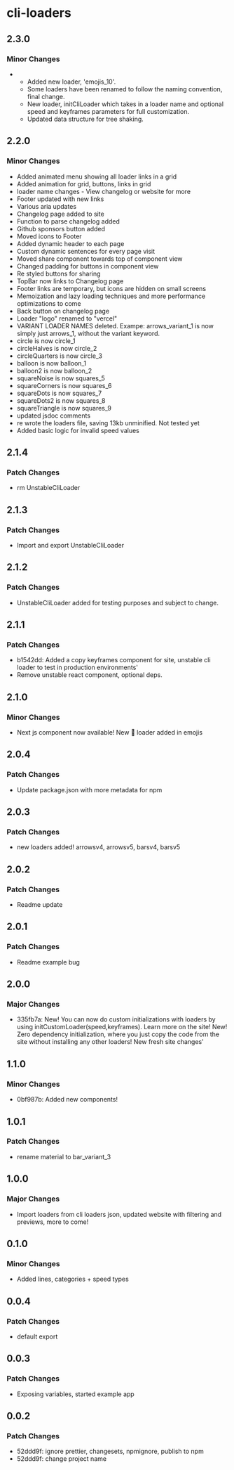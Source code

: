 # cli-loaders

## 2.3.0

### Minor Changes

- - Added new loader, 'emojis_10'.
  - Some loaders have been renamed to follow the naming convention, final change.
  - New loader, initCliLoader which takes in a loader name and optional speed and keyframes parameters for full customization.
  - Updated data structure for tree shaking.

## 2.2.0

### Minor Changes

- Added animated menu showing all loader links in a grid
- Added animation for grid, buttons, links in grid
- loader name changes - View changelog or website for more
- Footer updated with new links
- Various aria updates
- Changelog page added to site
- Function to parse changelog added
- Github sponsors button added
- Moved icons to Footer
- Added dynamic header to each page
- Custom dynamic sentences for every page visit
- Moved share component towards top of component view
- Changed padding for buttons in component view
- Re styled buttons for sharing
- TopBar now links to Changelog page
- Footer links are temporary, but icons are hidden on small screens
- Memoization and lazy loading techniques and more performance optimizations to come
- Back button on changelog page
- Loader "logo" renamed to "vercel"
- VARIANT LOADER NAMES deleted. Exampe: arrows_variant_1 is now simply just arrows_1, without the variant keyword.
- circle is now circle_1
- circleHalves is now circle_2
- circleQuarters is now circle_3
- balloon is now balloon_1
- balloon2 is now balloon_2
- squareNoise is now squares_5
- squareCorners is now squares_6
- squareDots is now squares_7
- squareDots2 is now squares_8
- squareTriangle is now squares_9
- updated jsdoc comments
- re wrote the loaders file, saving 13kb unminified. Not tested yet
- Added basic logic for invalid speed values

## 2.1.4

### Patch Changes

- rm UnstableCliLoader

## 2.1.3

### Patch Changes

- Import and export UnstableCliLoader

## 2.1.2

### Patch Changes

- UnstableCliLoader added for testing purposes and subject to change.

## 2.1.1

### Patch Changes

- b1542dd: Added a copy keyframes component for site, unstable cli loader to test in production environments'
- Remove unstable react component, optional deps.

## 2.1.0

### Minor Changes

- Next js component now available! New 🚚 loader added in emojis

## 2.0.4

### Patch Changes

- Update package.json with more metadata for npm

## 2.0.3

### Patch Changes

- new loaders added! arrowsv4, arrowsv5, barsv4, barsv5

## 2.0.2

### Patch Changes

- Readme update

## 2.0.1

### Patch Changes

- Readme example bug

## 2.0.0

### Major Changes

- 335fb7a: New! You can now do custom initializations with loaders by using initCustomLoader(speed,keyframes). Learn more on the site! New! Zero dependency initialization, where you just copy the code from the site without installing any other loaders! New fresh site changes'

## 1.1.0

### Minor Changes

- 0bf987b: Added new components!

## 1.0.1

### Patch Changes

- rename material to bar_variant_3

## 1.0.0

### Major Changes

- Import loaders from cli loaders json, updated website with filtering and previews, more to come!

## 0.1.0

### Minor Changes

- Added lines, categories + speed types

## 0.0.4

### Patch Changes

- default export

## 0.0.3

### Patch Changes

- Exposing variables, started example app

## 0.0.2

### Patch Changes

- 52ddd9f: ignore prettier, changesets, npmignore, publish to npm
- 52ddd9f: change project name
